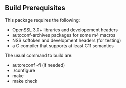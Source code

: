 ## Build Prerequisites

This package requires the following:
- OpenSSL 3.0+ libraries and developement headers
- autoconf-archives packages for some m4 macros
- NSS softoken and development headers (for testing)
- a C compiler that supports at least C11 semantics

The usual command to build are:
- autoreconf -fi (if needed)
- ./configure
- make
- make check
